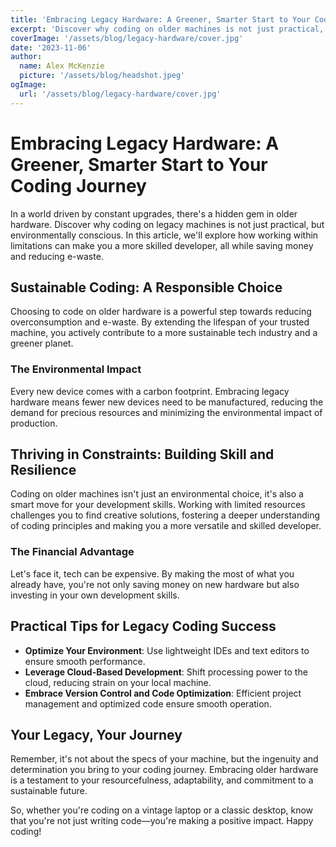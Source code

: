 ```yaml
---
title: 'Embracing Legacy Hardware: A Greener, Smarter Start to Your Coding Journey'
excerpt: 'Discover why coding on older machines is not just practical, but environmentally conscious. Learn how working with limitations can make you a more skilled developer while saving money and reducing e-waste. #LegacyHardware #SustainableCoding'
coverImage: '/assets/blog/legacy-hardware/cover.jpg'
date: '2023-11-06'
author:
  name: Alex McKenzie
  picture: '/assets/blog/headshot.jpeg'
ogImage:
  url: '/assets/blog/legacy-hardware/cover.jpg'
---
```


# Embracing Legacy Hardware: A Greener, Smarter Start to Your Coding Journey

In a world driven by constant upgrades, there's a hidden gem in older hardware. Discover why coding on legacy machines is not just practical, but environmentally conscious. In this article, we'll explore how working within limitations can make you a more skilled developer, all while saving money and reducing e-waste.

## Sustainable Coding: A Responsible Choice

Choosing to code on older hardware is a powerful step towards reducing overconsumption and e-waste. By extending the lifespan of your trusted machine, you actively contribute to a more sustainable tech industry and a greener planet.

### The Environmental Impact

Every new device comes with a carbon footprint. Embracing legacy hardware means fewer new devices need to be manufactured, reducing the demand for precious resources and minimizing the environmental impact of production.

## Thriving in Constraints: Building Skill and Resilience

Coding on older machines isn't just an environmental choice, it's also a smart move for your development skills. Working with limited resources challenges you to find creative solutions, fostering a deeper understanding of coding principles and making you a more versatile and skilled developer.

### The Financial Advantage

Let's face it, tech can be expensive. By making the most of what you already have, you're not only saving money on new hardware but also investing in your own development skills.

## Practical Tips for Legacy Coding Success

- **Optimize Your Environment**: Use lightweight IDEs and text editors to ensure smooth performance.
- **Leverage Cloud-Based Development**: Shift processing power to the cloud, reducing strain on your local machine.
- **Embrace Version Control and Code Optimization**: Efficient project management and optimized code ensure smooth operation.

## Your Legacy, Your Journey

Remember, it's not about the specs of your machine, but the ingenuity and determination you bring to your coding journey. Embracing older hardware is a testament to your resourcefulness, adaptability, and commitment to a sustainable future.

So, whether you're coding on a vintage laptop or a classic desktop, know that you're not just writing code—you're making a positive impact. Happy coding!
